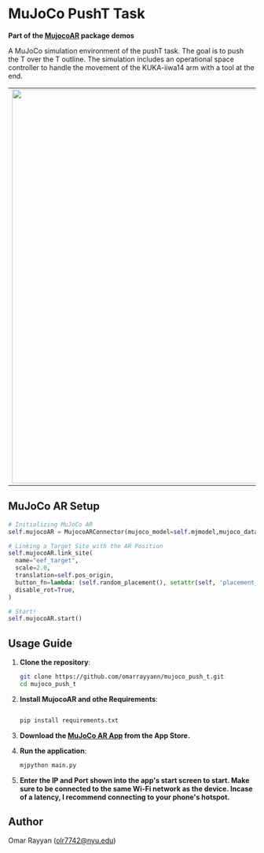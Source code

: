# MuJoCo PushT Task
**Part of the [MujocoAR](https://github.com/omarrayyann/MujocoAR) package demos**

A MuJoCo simulation environment of the pushT task. The goal is to push the T over the T outline. The simulation includes an operational space controller to handle the movement of the KUKA-iiwa14 arm with a tool at the end.


<table>
<!--   <tr>
    <th><code>camera_name="whole_view"</code></th>
    <th><code>camera_name="top_view"</code></th>
    <th><code>camera_name="side_view"</code></th>
    <th><code>camera_name="front_view"</code></th>
  </tr> -->
  <tr>
    <td><img src="https://github.com/user-attachments/assets/7a00b71e-7d81-40bd-aee6-709feb0e9a82" width="800px" /></td>
    <td><img src="https://github.com/user-attachments/assets/c1e927c5-a4af-4c95-a6d0-fe7f8a026c34" width="800px" /></td>
    <td><img src="https://github.com/user-attachments/assets/a58ed764-4e05-40a5-b26a-5bd896584f34" width="800px" /></td>
  </tr>
</table>


## MuJoCo AR Setup

```python
# Initializing MuJoCo AR
self.mujocoAR = MujocoARConnector(mujoco_model=self.mjmodel,mujoco_data=self.mjdata)

# Linking a Target Site with the AR Position
self.mujocoAR.link_site(
  name="eef_target",
  scale=2.0,
  translation=self.pos_origin,
  button_fn=lambda: (self.random_placement(), setattr(self, 'placement_time', time.time()), self.reset_data()) if time.time() - self.placement_time > 2.0 else None,
  disable_rot=True,
)

# Start!
self.mujocoAR.start()
```

## Usage Guide

1. **Clone the repository**:

   ```bash
   git clone https://github.com/omarrayyann/mujoco_push_t.git
   cd mujoco_push_t
   
3. **Install MujocoAR and othe Requirements**:
   ```bash
   
   pip install requirements.txt
   
4. **Download the [MuJoCo AR App](https://apps.apple.com/jo/app/past-code/id1551535957) from the App Store.**
   
5. **Run the application**:

   ```bash
   mjpython main.py
   
6. **Enter the IP and Port shown into the app's start screen to start. Make sure to be connected to the same Wi-Fi network as the device. Incase of a latency, I recommend connecting to your phone's hotspot.**

## Author

Omar Rayyan (olr7742@nyu.edu)
